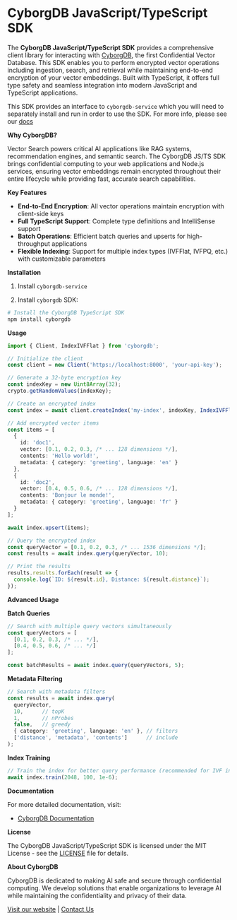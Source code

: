 # CyborgDB JavaScript/TypeScript SDK

The **CyborgDB JavaScript/TypeScript SDK** provides a comprehensive client library for interacting with [CyborgDB](https://www.cyborg.co), the first Confidential Vector Database. This SDK enables you to perform encrypted vector operations including ingestion, search, and retrieval while maintaining end-to-end encryption of your vector embeddings. Built with TypeScript, it offers full type safety and seamless integration into modern JavaScript and TypeScript applications.

This SDK provides an interface to `cyborgdb-service` which you will need to separately install and run in order to use the SDK. For more info, please see our [docs](https://docs.cyborg.co)

**Why CyborgDB?**

Vector Search powers critical AI applications like RAG systems, recommendation engines, and semantic search. The CyborgDB JS/TS SDK brings confidential computing to your web applications and Node.js services, ensuring vector embeddings remain encrypted throughout their entire lifecycle while providing fast, accurate search capabilities.

**Key Features**

* **End-to-End Encryption**: All vector operations maintain encryption with client-side keys
* **Full TypeScript Support**: Complete type definitions and IntelliSense support
* **Batch Operations**: Efficient batch queries and upserts for high-throughput applications
* **Flexible Indexing**: Support for multiple index types (IVFFlat, IVFPQ, etc.) with customizable parameters

**Installation**

1. Install `cyborgdb-service`

2. Install `cyborgdb` SDK:

```bash
# Install the CyborgDB TypeScript SDK
npm install cyborgdb
```

**Usage**

```typescript
import { Client, IndexIVFFlat } from 'cyborgdb';

// Initialize the client
const client = new Client('https://localhost:8000', 'your-api-key');

// Generate a 32-byte encryption key
const indexKey = new Uint8Array(32);
crypto.getRandomValues(indexKey);

// Create an encrypted index
const index = await client.createIndex('my-index', indexKey, IndexIVFFlat(128, 1024));

// Add encrypted vector items
const items = [
  {
    id: 'doc1',
    vector: [0.1, 0.2, 0.3, /* ... 128 dimensions */],
    contents: 'Hello world!',
    metadata: { category: 'greeting', language: 'en' }
  },
  {
    id: 'doc2', 
    vector: [0.4, 0.5, 0.6, /* ... 128 dimensions */],
    contents: 'Bonjour le monde!',
    metadata: { category: 'greeting', language: 'fr' }
  }
];

await index.upsert(items);

// Query the encrypted index
const queryVector = [0.1, 0.2, 0.3, /* ... 1536 dimensions */];
const results = await index.query(queryVector, 10);

// Print the results
results.results.forEach(result => {
  console.log(`ID: ${result.id}, Distance: ${result.distance}`);
});
```

**Advanced Usage**

**Batch Queries**

```typescript
// Search with multiple query vectors simultaneously
const queryVectors = [
  [0.1, 0.2, 0.3, /* ... */],
  [0.4, 0.5, 0.6, /* ... */]
];

const batchResults = await index.query(queryVectors, 5);
```

**Metadata Filtering**

```typescript
// Search with metadata filters
const results = await index.query(
  queryVector,
  10,      // topK
  1,       // nProbes
  false,   // greedy
  { category: 'greeting', language: 'en' }, // filters
  ['distance', 'metadata', 'contents']      // include
);
```

**Index Training**

```typescript
// Train the index for better query performance (recommended for IVF indexes)
await index.train(2048, 100, 1e-6);
```

**Documentation**

For more detailed documentation, visit:
* [CyborgDB Documentation](https://docs.cyborg.co/)

**License**

The CyborgDB JavaScript/TypeScript SDK is licensed under the MIT License - see the [LICENSE](./LICENSE) file for details.

**About CyborgDB**

CyborgDB is dedicated to making AI safe and secure through confidential computing. We develop solutions that enable organizations to leverage AI while maintaining the confidentiality and privacy of their data.

[Visit our website](https://www.cyborg.co/) | [Contact Us](mailto:hello@cyborg.co)
